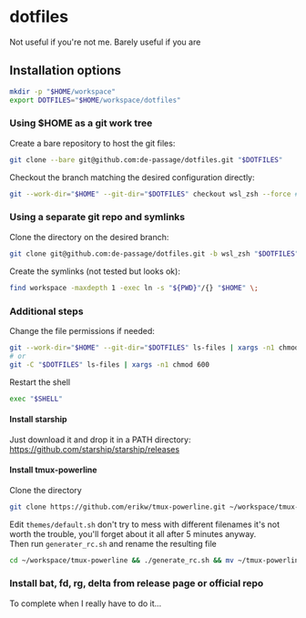 # dotfiles

Not useful if you're not me. Barely useful if you are

## Installation options

```bash
mkdir -p "$HOME/workspace"
export DOTFILES="$HOME/workspace/dotfiles"
```

### Using $HOME as a git work tree

Create a bare repository to host the git files: 
```bash
git clone --bare git@github.com:de-passage/dotfiles.git "$DOTFILES"
```

Checkout the branch matching the desired configuration directly: 
```bash 
git --work-dir="$HOME" --git-dir="$DOTFILES" checkout wsl_zsh --force # Needed if files already exist
```

### Using a separate git repo and symlinks 

Clone the directory on the desired branch:
```bash
git clone git@github.com:de-passage/dotfiles.git -b wsl_zsh "$DOTFILES"
```

Create the symlinks (not tested but looks ok):
```bash 
find workspace -maxdepth 1 -exec ln -s "${PWD}"/{} "$HOME" \;
```

### Additional steps

Change the file permissions if needed:
```bash
git --work-dir="$HOME" --git-dir="$DOTFILES" ls-files | xargs -n1 chmod 600
# or 
git -C "$DOTFILES" ls-files | xargs -n1 chmod 600
```

Restart the shell
```bash 
exec "$SHELL"
```

#### Install starship 
Just download it and drop it in a PATH directory: https://github.com/starship/starship/releases  

#### Install tmux-powerline
Clone the directory
```bash
git clone https://github.com/erikw/tmux-powerline.git ~/workspace/tmux-powerline
```
Edit `themes/default.sh` don't try to mess with different filenames it's not worth the trouble, you'll forget about it all after 5 minutes anyway.  
Then run `generater_rc.sh` and rename the resulting file
```bash
cd ~/workspace/tmux-powerline && ./generate_rc.sh && mv ~/tmux-powerlinerc.default ~/tmux-powerlinerc
```

### Install bat, fd, rg, delta from release page or official repo
To complete when I really have to do it...
